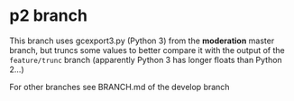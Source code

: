 # p2 branch

This branch uses gcexport3.py (Python 3) from the **moderation** master branch, but truncs some values
to better compare it with the output of the `feature/trunc` branch (apparently Python 3 has longer floats than Python 2...)

For other branches see BRANCH.md of the develop branch

